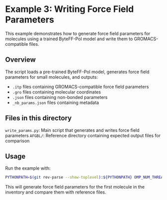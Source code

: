 # Example 3: Writing Force Field Parameters
This example demonstrates how to generate force field parameters for molecules using a trained ByteFF-Pol model and write them to GROMACS-compatible files.

## Overview
The script loads a pre-trained ByteFF-Pol model, generates force field parameters for small molecules, and outputs:
* `.itp` files containing GROMACS-compatible force field parameters
* `.gro` files containing molecular coordinates
* `.json` files containing non-bonded parameters
* `_nb_params.json` files containing metadata

## Files in this directory
`write_params.py`: Main script that generates and writes force field parameters
`AFGBL/`: Reference directory containing expected output files for comparison

## Usage
Run the example with:
```bash
PYTHONPATH=$(git rev-parse --show-toplevel):${PYTHONPATH} OMP_NUM_THREADS=1 python write_params.py
```
This will generate force field parameters for the first molecule in the inventory and compare them with reference files.